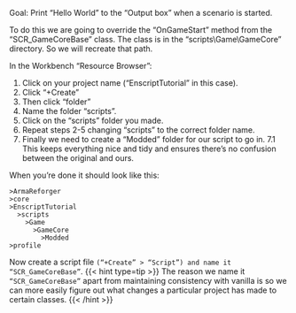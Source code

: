 Goal: Print “Hello World” to the “Output box” when a scenario is started.

To do this we are going to override the “OnGameStart” method from the “SCR_GameCoreBase” class.
The class is in the “scripts\Game\GameCore” directory. So we will recreate that path.

In the Workbench “Resource Browser”:
1. Click on your project name (“EnscriptTutorial” in this case).
2. Click “+Create”
3. Then click “folder”
4. Name the folder “scripts”.
5. Click on the “scripts” folder you made.
6. Repeat steps 2-5 changing “scripts” to the correct folder name.
7. Finally we need to create a “Modded” folder for our script to go in.
7.1 This keeps everything nice and tidy and ensures there’s no confusion between the original and ours.

When you’re done it should look like this:
```
>ArmaReforger
>core
>EnscriptTutorial
  >scripts
    >Game
      >GameCore
        >Modded
>profile
```

Now create a script file ```(“+Create” > “Script”) and name it “SCR_GameCoreBase”```.
{{< hint type=tip >}}
The reason we name it `“SCR_GameCoreBase”` apart from maintaining consistency with vanilla is so we can more easily figure out what changes a particular project has made to certain classes.
{{< /hint >}}
